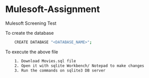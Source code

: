 # Mulesoft-Assignment
Mulesoft Screening Test

To create the database
```bash
    CREATE DATABASE "<DATABASE_NAME>";
 ```
To execute the above file
```bash
    1. Download Movies.sql file
    2. Open it with sqlite Workbench/ Notepad to make changes
    3. Run the commands on sqlite3 DB server
```


